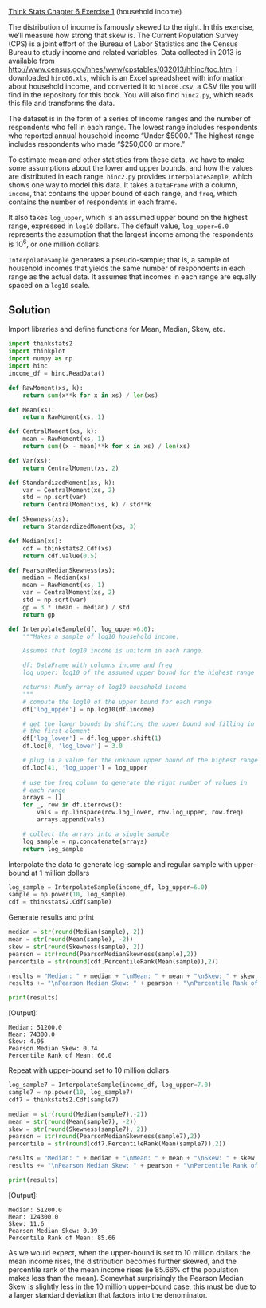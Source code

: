 [Think Stats Chapter 6 Exercise 1](http://greenteapress.com/thinkstats2/html/thinkstats2007.html#toc60) (household income)

The distribution of income is famously skewed to the right. In this exercise, we’ll measure how strong that skew is.
The Current Population Survey (CPS) is a joint effort of the Bureau of Labor Statistics and the Census Bureau to study income and related variables. Data collected in 2013 is available from http://www.census.gov/hhes/www/cpstables/032013/hhinc/toc.htm. I downloaded `hinc06.xls`, which is an Excel spreadsheet with information about household income, and converted it to `hinc06.csv`, a CSV file you will find in the repository for this book. You will also find `hinc2.py`, which reads this file and transforms the data.

The dataset is in the form of a series of income ranges and the number of respondents who fell in each range. The lowest range includes respondents who reported annual household income “Under \$5000.” The highest range includes respondents who made “\$250,000 or more.”

To estimate mean and other statistics from these data, we have to make some assumptions about the lower and upper bounds, and how the values are distributed in each range. `hinc2.py` provides `InterpolateSample`, which shows one way to model this data. It takes a `DataFrame` with a column, `income`, that contains the upper bound of each range, and `freq`, which contains the number of respondents in each frame.

It also takes `log_upper`, which is an assumed upper bound on the highest range, expressed in `log10` dollars. The default value, `log_upper=6.0` represents the assumption that the largest income among the respondents is $10^6$, or one million dollars.

`InterpolateSample` generates a pseudo-sample; that is, a sample of household incomes that yields the same number of respondents in each range as the actual data. It assumes that incomes in each range are equally spaced on a `log10` scale.

## Solution

Import libraries and define functions for Mean, Median, Skew, etc.


```python
import thinkstats2
import thinkplot
import numpy as np
import hinc
income_df = hinc.ReadData()

def RawMoment(xs, k):
    return sum(x**k for x in xs) / len(xs)

def Mean(xs):
    return RawMoment(xs, 1)

def CentralMoment(xs, k):
    mean = RawMoment(xs, 1)
    return sum((x - mean)**k for x in xs) / len(xs)

def Var(xs):
    return CentralMoment(xs, 2)

def StandardizedMoment(xs, k):
    var = CentralMoment(xs, 2)
    std = np.sqrt(var)
    return CentralMoment(xs, k) / std**k

def Skewness(xs):
    return StandardizedMoment(xs, 3)

def Median(xs):
    cdf = thinkstats2.Cdf(xs)
    return cdf.Value(0.5)

def PearsonMedianSkewness(xs):
    median = Median(xs)
    mean = RawMoment(xs, 1)
    var = CentralMoment(xs, 2)
    std = np.sqrt(var)
    gp = 3 * (mean - median) / std
    return gp

def InterpolateSample(df, log_upper=6.0):
    """Makes a sample of log10 household income.

    Assumes that log10 income is uniform in each range.

    df: DataFrame with columns income and freq
    log_upper: log10 of the assumed upper bound for the highest range

    returns: NumPy array of log10 household income
    """
    # compute the log10 of the upper bound for each range
    df['log_upper'] = np.log10(df.income)

    # get the lower bounds by shifting the upper bound and filling in
    # the first element
    df['log_lower'] = df.log_upper.shift(1)
    df.loc[0, 'log_lower'] = 3.0

    # plug in a value for the unknown upper bound of the highest range
    df.loc[41, 'log_upper'] = log_upper
    
    # use the freq column to generate the right number of values in
    # each range
    arrays = []
    for _, row in df.iterrows():
        vals = np.linspace(row.log_lower, row.log_upper, row.freq)
        arrays.append(vals)

    # collect the arrays into a single sample
    log_sample = np.concatenate(arrays)
    return log_sample
```

Interpolate the data to generate log-sample and regular sample with upper-bound at 1 million dollars

```python
log_sample = InterpolateSample(income_df, log_upper=6.0)
sample = np.power(10, log_sample)
cdf = thinkstats2.Cdf(sample)
```

Generate results and print

```python
median = str(round(Median(sample),-2))
mean = str(round(Mean(sample), -2))
skew = str(round(Skewness(sample), 2))
pearson = str(round(PearsonMedianSkewness(sample),2))
percentile = str(round(cdf.PercentileRank(Mean(sample)),2))

results = "Median: " + median + "\nMean: " + mean + "\nSkew: " + skew
results += "\nPearson Median Skew: " + pearson + "\nPercentile Rank of Mean: " + percentile

print(results)
```

[Output]:

```
Median: 51200.0
Mean: 74300.0 
Skew: 4.95
Pearson Median Skew: 0.74
Percentile Rank of Mean: 66.0
```

Repeat with upper-bound set to 10 million dollars

```python
log_sample7 = InterpolateSample(income_df, log_upper=7.0)
sample7 = np.power(10, log_sample7)
cdf7 = thinkstats2.Cdf(sample7)

median = str(round(Median(sample7),-2))
mean = str(round(Mean(sample7), -2))
skew = str(round(Skewness(sample7), 2))
pearson = str(round(PearsonMedianSkewness(sample7),2))
percentile = str(round(cdf7.PercentileRank(Mean(sample7)),2))

results = "Median: " + median + "\nMean: " + mean + "\nSkew: " + skew
results += "\nPearson Median Skew: " + pearson + "\nPercentile Rank of Mean: " + percentile

print(results)
```

[Output]:

```
Median: 51200.0
Mean: 124300.0
Skew: 11.6
Pearson Median Skew: 0.39
Percentile Rank of Mean: 85.66
```

As we would expect, when the upper-bound is set to 10 million dollars the mean income rises, the distribution becomes further skewed, and the percentile rank of the mean income rises (ie 85.66% of the population makes less than the mean). Somewhat surprisingly the Pearson Median Skew is slightly less in the 10 million upper-bound case, this must be due to a larger standard deviation that factors into the denominator.
